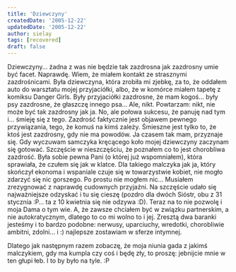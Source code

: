 ```yaml
---
title: 'Dziewczyny'
createdDate: '2005-12-22'
updatedDate: '2005-12-22'
author: sielay
tags: [recovered]
draft: false
---
```


Dziewczyny… żadna z was nie będzie tak zazdrosna jak zazdrosny umie być facet.
Naprawdę. Wiem, że miałem kontakt ze strasznymi zazdrośnicami. Była dziewczyna, która zrobiła mi zjebkę, za to, że oddałem auto do warsztatu mojej przyjaciółki, albo, że w komórce miałem tapetę z komiksu Danger Girls. Były przyjaciółki zazdrosne, że mam kogoś… były psy zazdrosne, że głaszczę innego psa… Ale, nikt. Powtarzam: nikt, nie może być tak zazdrosny jak ja. No, ale połowa sukcesu, że panuję nad tym i… śmieję się z tego. Zazdrość faktycznie jest objawem pewnego przywiązania, tego, że komuś na kimś zależy. Śmieszne jest tylko to, że ktoś jest zazdrosny, gdy nie ma powodów. Ja czasem tak mam, przyznaje się. Gdy wyczuwam samczyka kręcącego koło mojej dziewczyny zaczynam się gotować. Szczęście w nieszczęściu, że poznałem co to jest chorobliwa zazdrość. Była sobie pewna Pani (o której już wspomniałem), która sprawiała, że czułem się jak w klatce. Dla takiego malczyka jak ja, który skończył ekonoma i wspaniale czuje się w towarzystwie kobiet, nie mogło zdarzyć się nic gorszego. Po prostu nie mogłem nic… Musiałem zrezygnować z naprawdę cudownych przyjaźni. Na szczęście udało się najważniejsze odzyskać i tu się cieszę (pozdro dla dwóch Sióstr, obu z 31 stycznia :P… ta z 10 kwietnia się nie odzywa :D). Teraz na to nie pozwolę i moja Dama o tym wie. A, że zawsze chciałem być w związku partnerskim, a nie autokratycznym, dlatego to co mi wolno to i jej. Zresztą dwa baranki jesteśmy i to bardzo podobne: nerwusy, uparciuchy, wredotki, chorobliwie ambitni, zdolni… i :) najlepsze zostawiam w sferze intymnej.

Dlatego jak następnym razem zobaczę, że moja niunia gada z jakimś malczykiem, gdy ma kumpla czy coś i będę zły, to proszę: jebnijcie mnie w ten głupi łeb. I to by było na tyle. :P
